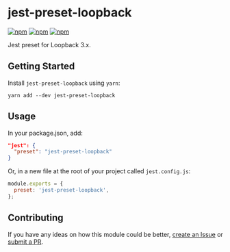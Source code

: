 # jest-preset-loopback

[![npm](https://img.shields.io/npm/v/jest-preset-loopback.svg)](https://www.npmjs.com/package/jest-preset-loopback)
[![npm](https://img.shields.io/npm/dt/jest-preset-loopback.svg)](https://www.npmjs.com/package/jest-preset-loopback)
[![npm](https://img.shields.io/npm/l/jest-preset-loopback.svg)](https://github.com/negativetwelve/jest-preset-loopback/blob/master/LICENSE)

Jest preset for Loopback 3.x.

## Getting Started

Install `jest-preset-loopback` using `yarn`:

```shell
yarn add --dev jest-preset-loopback
```

## Usage

In your package.json, add:

```json
"jest": {
  "preset": "jest-preset-loopback"
}
```

Or, in a new file at the root of your project called `jest.config.js`:

```js
module.exports = {
  preset: 'jest-preset-loopback',
};
```

## Contributing

If you have any ideas on how this module could be better, [create an Issue](https://github.com/negativetwelve/jest-preset-loopback/issues) or [submit a PR](https://github.com/negativetwelve/jest-preset-loopback/pulls).
